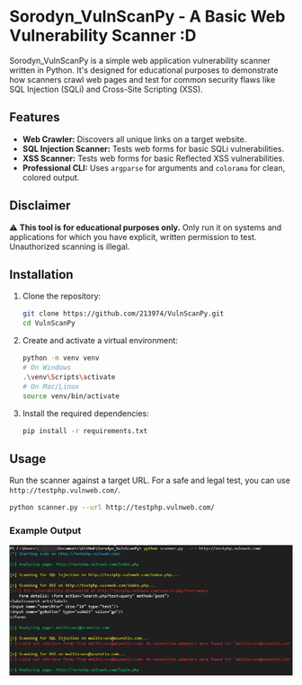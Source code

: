 ﻿# Sorodyn_VulnScanPy - A Basic Web Vulnerability Scanner :D

Sorodyn_VulnScanPy is a simple web application vulnerability scanner written in Python. It's designed for educational purposes to demonstrate how scanners crawl web pages and test for common security flaws like SQL Injection (SQLi) and Cross-Site Scripting (XSS).

## Features

-   **Web Crawler:** Discovers all unique links on a target website.
-   **SQL Injection Scanner:** Tests web forms for basic SQLi vulnerabilities.
-   **XSS Scanner:** Tests web forms for basic Reflected XSS vulnerabilities.
-   **Professional CLI:** Uses `argparse` for arguments and `colorama` for clean, colored output.

## Disclaimer

⚠️ **This tool is for educational purposes only.** Only run it on systems and applications for which you have explicit, written permission to test. Unauthorized scanning is illegal.

## Installation

1.  Clone the repository:
    ```bash
    git clone https://github.com/213974/VulnScanPy.git
    cd VulnScanPy
    ```
2.  Create and activate a virtual environment:
    ```bash
    python -m venv venv
    # On Windows
    .\venv\Scripts\activate
    # On Mac/Linux
    source venv/bin/activate
    ```
3.  Install the required dependencies:
    ```bash
    pip install -r requirements.txt
    ```

## Usage

Run the scanner against a target URL. For a safe and legal test, you can use `http://testphp.vulnweb.com/`.

```bash
python scanner.py --url http://testphp.vulnweb.com/
```

### Example Output
![VulnScanPy Example Output](./assets/example_output.jpg)
